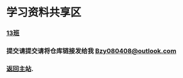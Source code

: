 # 学习资料共享区
### [13班](https://gitee.com/baizhiyuan080408/school-notes)
### 提交请提交请将仓库链接发给我 Bzy080408@outlook.com
### [返回主站](https://lyfls.top).    
